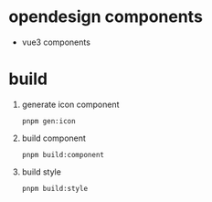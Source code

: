 # opendesign components

- vue3 components

# build

1. generate icon component
   ```
   pnpm gen:icon
   ```
2. build component

   ```
   pnpm build:component
   ```

3. build style

   ```
   pnpm build:style
   ```
